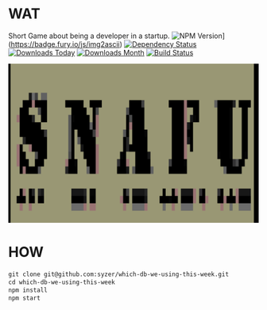 # WAT

Short Game about being a developer in a startup.
![NPM Version](https://badge.fury.io/js/img2ascii.svg)](https://badge.fury.io/js/img2ascii)
[![Dependency Status](https://david-dm.org/syzer/which-db-we-using-this-week.svg)](https://david-dm.org/syzer/which-db-we-using-this-week)
[![Downloads Today](https://img.shields.io/npm/dt/which-db-we-using-this-week.svg)](https://badge.fury.io/js/which-db-we-using-this-week)
[![Downloads Month](https://img.shields.io/npm/dm/which-db-we-using-this-week.svg)](https://badge.fury.io/js/which-db-we-using-this-week)
[![Build Status](https://img.shields.io/travis/syzer/which-db-we-using-this-week.svg)](https://badge.fury.io/js/which-db-we-using-this-week)


![main page](https://raw.githubusercontent.com/syzer/which-db-we-using-this-week/master/docs/logo.png)


# HOW

```
git clone git@github.com:syzer/which-db-we-using-this-week.git
cd which-db-we-using-this-week
npm install
npm start
```


